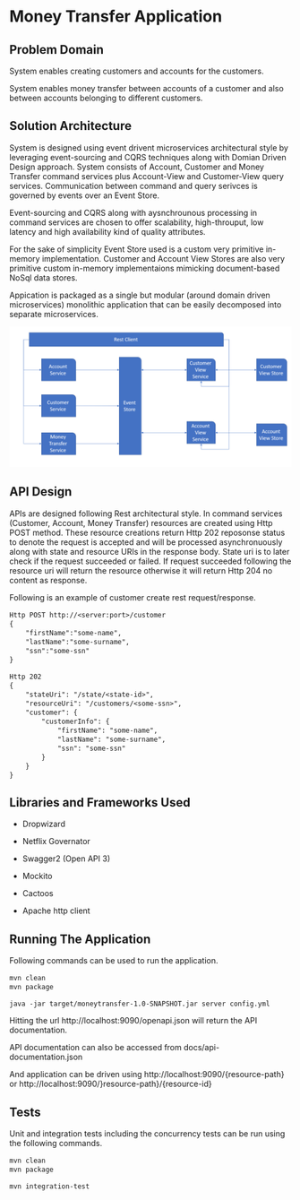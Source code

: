 # Money Transfer Application

## Problem Domain
System enables creating customers and accounts for the customers. 

System enables money transfer between accounts of a customer and also between accounts belonging to different customers.

## Solution Architecture
System is designed using event drivent microservices architectural style by leveraging event-sourcing and CQRS techniques along with Domian Driven Design approach. 
System consists of Account, Customer and Money Transfer command services plus Account-View and Customer-View query services. Communication between command and query serivces is governed by events over an Event Store. 

Event-sourcing and CQRS along with aysnchrounous processing in command services are chosen to offer scalability, high-throuput, low latency and high availability kind of quality attributes.

For the sake of simplicity Event Store used is a custom very primitive in-memory implementation. Customer and Account View Stores are also very primitive custom in-memory implementaions mimicking document-based NoSql data stores.

Appication is packaged as a single but modular (around domain driven microservices) monolithic application that can be easily decomposed into separate microservices.

![high-level-arch](docs/high-level-arch.PNG)

## API Design

APIs are designed following Rest architectural style.
In command services (Customer, Account, Money Transfer) resources are created using Http POST method. These resource creations return Http 202 reposonse status to denote the request is accepted and will be processed asynchronuously along with state and resource URIs in the response body. State uri is to later check if the request succeeded or failed. If request succeeded following the resource uri will return the resource otherwise it will return Http 204 no content as response.

Following is an example of customer create rest request/response.

```
Http POST http://<server:port>/customer
{
	"firstName":"some-name",
	"lastName":"some-surname",
	"ssn":"some-ssn"
}
```
```
Http 202
{
    "stateUri": "/state/<state-id>",
    "resourceUri": "/customers/<some-ssn>",
    "customer": {
        "customerInfo": {
            "firstName": "some-name",
            "lastName": "some-surname",
            "ssn": "some-ssn"
        }
    }
}
```
## Libraries and Frameworks Used
* Dropwizard

* Netflix Governator

* Swagger2 (Open API 3)

* Mockito

* Cactoos

* Apache http client

## Running The Application

Following commands can be used to run the application.

```
mvn clean
mvn package

```

```
java -jar target/moneytransfer-1.0-SNAPSHOT.jar server config.yml
```

Hitting the url http://localhost:9090/openapi.json will return the API documentation.

API documentation can also be accessed from docs/api-documentation.json

And application can be driven using http://localhost:9090/{resource-path} or http://localhost:9090/}resource-path}/{resource-id}


## Tests

Unit and integration tests including the concurrency tests can be run using the following commands.

```
mvn clean
mvn package
```

```
mvn integration-test
```


